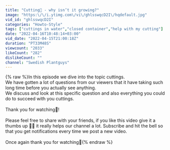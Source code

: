 ```yaml
---
title: "Cutting🌱 - why isn’t it growing?"
image: "https:\/\/i.ytimg.com\/vi\/ghlsswqcD2I\/hqdefault.jpg"
vid_id: "ghlsswqcD2I"
categories: "Howto-Style"
tags: ["cuttings in water","closed container","help with my cutting"]
date: "2022-04-16T10:48:14+03:00"
vid_date: "2022-04-15T21:00:18Z"
duration: "PT33M48S"
viewcount: "2033"
likeCount: "282"
dislikeCount: ""
channel: "Swedish Plantguys"
---
```

{% raw %}In this episode we dive into the topic cuttings.<br />We have gotten a lot of questions from our viewers that it have taking such long time before you actually see anything.<br />We discuss and look at this specific question and also everything you could do to succeed with you cuttings. <br /><br />Thank you for watching🌱!<br /><br />Please feel free to share with your friends, if you like this video give it a thumbs up 👍🏼 it really helps our channel a lot. Subscribe and hit the bell so that you get notifications every time we post a new video.<br /><br />Once again thank you for watching🌱{% endraw %}

